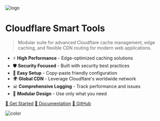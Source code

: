 <!-- _coverpage.md -->

![logo](../images/logo.png ":size=120")

# Cloudflare Smart Tools

> Modular suite for advanced Cloudflare cache management, edge caching, and flexible CDN routing for modern web applications.

- ⚡ **High Performance** - Edge-optimized caching solutions
- 🛡️ **Security Focused** - Built with security best practices
- 🔧 **Easy Setup** - Copy-paste friendly configuration
- 🌍 **Global CDN** - Leverage Cloudflare's worldwide network
- 📊 **Comprehensive Logging** - Track performance and issues
- 🎯 **Modular Design** - Use only what you need

[🚀 Get Started](#overview)
[📖 Documentation](README.md)
[💾 GitHub](https://github.com/LoveDoLove/cloudflare-smart-tools)

<!-- background image -->

![color](#667eea)
